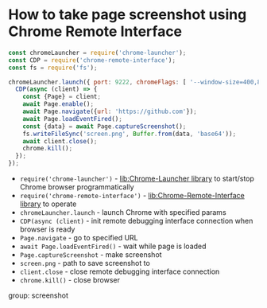 # How to take page screenshot using Chrome Remote Interface

```js
const chromeLauncher = require('chrome-launcher');
const CDP = require('chrome-remote-interface');
const fs = require('fs');

chromeLauncher.launch({ port: 9222, chromeFlags: [ '--window-size=400,800', '--headless' ] }).then(function(chrome) {
  CDP(async (client) => {
    const {Page} = client;
    await Page.enable();
    await Page.navigate({url: 'https://github.com'});
    await Page.loadEventFired();
    const {data} = await Page.captureScreenshot();
    fs.writeFileSync('screen.png', Buffer.from(data, 'base64'));
    await client.close();
    chrome.kill();
  });
});

```

- `require('chrome-launcher')` - [lib:Chrome-Launcher library](/chrome-headless/how-to-install-chrome-launcher-library) to start/stop Chrome browser programmatically
- `require('chrome-remote-interface')` - [lib:Chrome-Remote-Interface library](/chrome-headless/how-to-install-chrome-remote-interface) to operate
- `chromeLauncher.launch` - launch Chrome with specified params
- `CDP(async (client)` - init remote debugging interface connection when browser is ready
- `Page.navigate` - go to specified URL
- `await Page.loadEventFired()` - wait while page is loaded
- `Page.captureScreenshot` - make screenshot
- `screen.png` - path to save screenshot to
- `client.close` - close remote debugging interface connection
- `chrome.kill()` - close browser

group: screenshot


